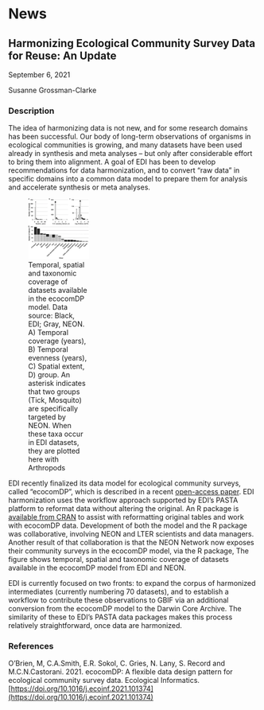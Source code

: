 # News

## Harmonizing Ecological Community Survey Data for Reuse: An Update

September 6, 2021

Susanne Grossman-Clarke

### Description

The idea of harmonizing data is not new, and for some research domains has been successful. Our body of long-term observations of organisms in ecological communities is growing, and many datasets have been used already in synthesis and meta analyses – but only after considerable effort to bring them into alignment.  A goal of EDI has been to develop recommendations for data harmonization, and to convert “raw data” in specific domains into a common data model to prepare them for analysis and accelerate synthesis or meta analyses.

<div class="figure_featured" style="width: 40%;">
    <figure>
       <img src="/static/images/news/available-ecocom.png" alt="chart of datasets"/>
       <figcaption class="figure-caption">Temporal, spatial and taxonomic coverage of datasets available in the ecocomDP model. Data source: Black, EDI; Gray, NEON. A) Temporal coverage (years), B) Temporal evenness (years), C) Spatial extent, D) group. An asterisk indicates that two groups (Tick, Mosquito) are specifically targeted by NEON. When these taxa occur in EDI datasets, they are plotted here with Arthropods</figcaption>
    </figure>
</div>

EDI recently finalized its data model for ecological community surveys, called “ecocomDP”, which is described in a recent [open-access paper](https://doi.org/10.1016/j.ecoinf.2021.101374). EDI harmonization uses the workflow approach supported by EDI’s PASTA platform to reformat data without altering the original. An R package is [available from CRAN](https://cran.r-project.org/web/packages/ecocomDP/index.html) to assist with reformatting original tables and work with ecocomDP data. Development of both the model and the R package was collaborative, involving NEON and LTER scientists and data managers. Another result of that collaboration is that the NEON Network now exposes their community surveys in the ecocomDP model, via the R package, The figure shows temporal, spatial and taxonomic coverage of datasets available in the ecocomDP model from EDI and NEON.

EDI is currently focused on two fronts: to expand the corpus of harmonized intermediates (currently numbering 70 datasets), and to establish a workflow to contribute these observations to GBIF via an additional conversion from the ecocomDP model to the Darwin Core Archive. The similarity of these to EDI’s PASTA data packages makes this process relatively straightforward, once data are harmonized.

### References

O’Brien, M, C.A.Smith, E.R. Sokol, C. Gries, N. Lany, S. Record and M.C.N.Castorani. 2021. ecocomDP: A flexible data design pattern for ecological community survey data. Ecological Informatics. [https://doi.org/10.1016/j.ecoinf.2021.101374](https://doi.org/10.1016/j.ecoinf.2021.101374)

<!-- News -->